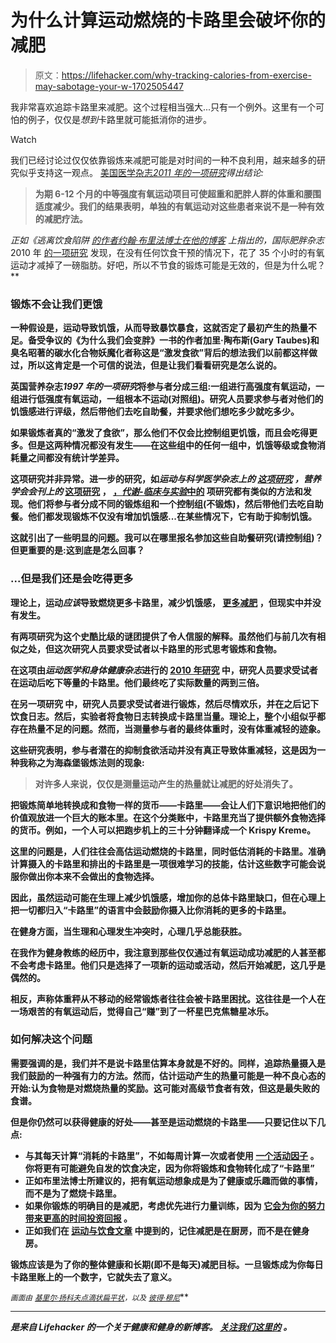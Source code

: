 # 为什么计算运动燃烧的卡路里会破坏你的减肥

> 原文：<https://lifehacker.com/why-tracking-calories-from-exercise-may-sabotage-your-w-1702505447>

我非常喜欢追踪卡路里来减肥。这个过程相当强大...只有一个例外。这里有一个可怕的例子，仅仅是*想到*卡路里就可能抵消你的进步。

Watch

我们已经讨论过仅仅依靠锻炼来减肥可能是对时间的一种不良利用，越来越多的研究似乎支持这一观点。 [美国医学杂志*2011 年的一项研究*](http://www.ncbi.nlm.nih.gov/pubmed/21787904)*得出结论:*

> **为期 6-12 个月的中等强度有氧运动项目可使超重和肥胖人群的体重和腰围适度减少。我们的结果表明，单独的有氧运动对这些患者来说不是一种有效的减肥疗法。**

*正如《逃离饮食陷阱 [的作者约翰·布里法博士在他的博客](http://www.drbriffa.com/2010/09/13/study-reveals-that-women-need-to-exercise-for-77-hours-to-lose-a-kg-of-fat-and-why-knowing-this-can-help-maintain-the-motivation-to-exercise/) 上指出的，国际肥胖杂志*2010 年 [的一项研究](http://www.nature.com/ijo/journal/v35/n3/full/ijo2010147a.html) 发现，在没有任何饮食干预的情况下，花了 35 个小时的有氧运动才减掉了一磅脂肪。好吧，所以不节食的锻炼可能是无效的，但是为什么呢？**

### **锻炼不会让我们更饿**

**一种假设是，运动导致饥饿，从而导致暴饮暴食，这就否定了最初产生的热量不足。备受争议的《为什么我们会变胖》一书的作者加里·陶布斯(Gary Taubes)和臭名昭著的碳水化合物妖魔化者称这是“激发食欲”背后的想法我们以前都这样做过，所以这肯定是一个可信的说法，但是让我们看看研究是怎么说的。**

**英国营养杂志*1997 年的一项研究*将参与者分成三组:一组进行高强度有氧运动，一组进行低强度有氧运动，一组根本不运动(对照组)。研究人员要求参与者对他们的饥饿感进行评级，然后带他们去吃自助餐，并要求他们想吃多少就吃多少。**

**如果锻炼者真的“激发了食欲”，那么他们不仅会比控制组更饥饿，而且会吃得更多。但是这两种情况都没有发生——在这些组中的任何一组中，饥饿等级或食物消耗量之间都没有统计学差异。**

**这项研究并非异常。进一步的研究，如*运动与科学医学杂志上的 [这项研究](http://www.ncbi.nlm.nih.gov/pmc/articles/PMC3761859/) ，*营养学会会刊*上的* [这项研究](http://www.ncbi.nlm.nih.gov/pubmed/18234129) ， [，*代谢-临床与实验*中的](http://www.ncbi.nlm.nih.gov/pubmed/19497597) 项研究都有类似的方法和发现。他们将参与者分成不同的锻炼组和一个控制组(不锻炼)，然后带他们去吃自助餐。他们都发现锻炼不仅没有增加饥饿感...在某些情况下，它有助于抑制饥饿。**

**这就引出了一些明显的问题。我可以在哪里报名参加这些自助餐研究(请控制组)？但更重要的是:这到底是怎么回事？**

### **...但是我们还是会吃得更多**

**理论上，运动*应该*导致燃烧更多卡路里，减少饥饿感， [更多减肥](http://www.ncbi.nlm.nih.gov/pubmed/23512619?dopt=Abstract&holding=npg) ，但现实中并没有发生。** 

**有两项研究为这个史酷比级的谜团提供了令人信服的解释。虽然他们与前几次有相似之处，但这次研究人员要求受试者以卡路里的形式思考锻炼和食物。**

**在这项由*运动医学和身体健康杂志*进行的 [2010 年研究](http://www.ncbi.nlm.nih.gov/pubmed/21178922) 中，研究人员要求受试者在运动后吃下等量的卡路里。他们最终吃了实际数量的两到三倍。**

**在另一项研究 中，研究人员要求受试者进行锻炼，然后尽情欢乐，并在之后记下饮食日志。然后，实验者将食物日志转换成卡路里当量。理论上，整个小组似乎都存在热量不足的问题。然而，当测量参与者的最终体重时，没有体重减轻的迹象。**

**这些研究表明，参与者潜在的抑制食欲活动并没有真正导致体重减轻，这是因为一种我称之为海森堡锻炼法则的现象:**

> **对许多人来说，仅仅是测量运动产生的热量就让减肥的好处消失了。**

**把锻炼简单地转换成和食物一样的货币——卡路里——会让人们下意识地把他们的价值观放进一个巨大的账本里。在这个分类账中，卡路里充当了提供额外食物选择的货币。例如，一个人可以把跑步机上的三十分钟翻译成一个 Krispy Kreme。**

**这里的问题是，人们往往会高估运动燃烧的卡路里，同时低估消耗的卡路里。准确计算摄入的卡路里和排出的卡路里是一项很难学习的技能，估计这些数字可能会说服你做出你本来不会做出的食物选择。**

**因此，虽然运动可能在生理上减少饥饿感，增加你的总体卡路里缺口，但在心理上把一切都归入“卡路里”的语言中会鼓励你摄入比你消耗的更多的卡路里。**

**在健身方面，当生理和心理发生冲突时，心理几乎总能获胜。**

**在我作为健身教练的经历中，我注意到那些仅仅通过有氧运动成功减肥的人甚至都不会考虑卡路里。他们只是选择了一项新的运动或活动，然后开始减肥，这几乎是偶然的。**

**相反，声称体重秤从不移动的经常锻炼者往往会被卡路里困扰。这往往是一个人在一场艰苦的有氧运动后，觉得自己“赚”到了一杯星巴克焦糖星冰乐。**

### **如何解决这个问题**

**需要强调的是，我们并不是说卡路里估算本身就是不好的。同样，追踪热量摄入是我们鼓励的一种强有力的方法。然而，估计运动产生的热量可能是一种不良心态的开始:认为食物是对燃烧热量的奖励。这可能对高级节食者有效，但这是最失败的食谱。**

**但是你仍然可以获得健康的好处——甚至是运动燃烧的卡路里——只要记住以下几点:**

*   **与其每天计算“消耗的卡路里”，不如每周计算一次或者使用 [一个活动因子](http://www.bmi-calculator.net/bmr-calculator/harris-benedict-equation/) 。你将更有可能避免自发的饮食决定，因为你将锻炼和食物转化成了“卡路里”**
*   **正如布里法博士所建议的，把有氧运动想象成是为了健康或乐趣而做的事情，而不是为了燃烧卡路里。**
*   **如果你锻炼的明确目的是减肥，考虑优先进行力量训练，因为 [它会为你的努力带来更高的时间投资回报](http://vitals.lifehacker.com/you-dont-need-to-spend-hours-in-the-gym-to-lose-weight-1699058686) 。**
*   **正如我们在 [运动与饮食文章](http://vitals.lifehacker.com/exercise-vs-diet-which-is-more-important-for-weight-l-1677532039) 中提到的，记住减肥是在厨房，而不是在健身房。**

**锻炼应该是为了你的整体健康和长期(即不是每天)减肥目标。一旦锻炼成为你每日卡路里账上的一个数字，它就失去了意义。**

**<small>*画面由*</small> [<small>*基里尔·扬科夫*</small>](https://www.flickr.com/photos/kyankov/)<small></small>*[<small>*点滴状扁平状*</small>](https://www.flickr.com/photos/dittaeva/4803291404)<small>*，以及*</small> [<small>*彼得·穆尼*</small>](https://www.flickr.com/photos/peterm7/)<small></small>***

* * *

**[](http://vitals.lifehacker.com/)**是来自 Lifehacker 的一个关于健康和健身的新博客。* [*关注我们这里的*](https://twitter.com/VitalsLH) *。****